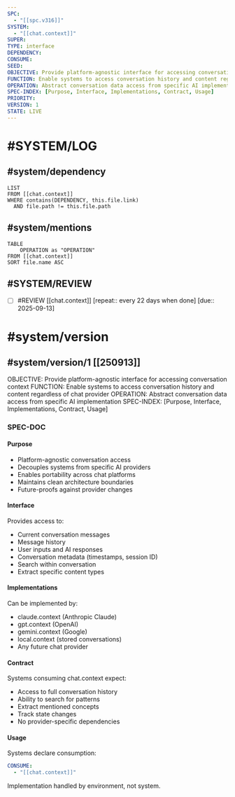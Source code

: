 ```yaml
---
SPC:
  - "[[spc.v316]]"
SYSTEM:
  - "[[chat.context]]"
SUPER:
TYPE: interface
DEPENDENCY:
CONSUME:
SEED:
OBJECTIVE: Provide platform-agnostic interface for accessing conversation context
FUNCTION: Enable systems to access conversation history and content regardless of chat provider
OPERATION: Abstract conversation data access from specific AI implementation
SPEC-INDEX: [Purpose, Interface, Implementations, Contract, Usage]
PRIORITY:
VERSION: 1
STATE: LIVE
---
```

# #SYSTEM/LOG
## #system/dependency
```dataview
LIST
FROM [[chat.context]]
WHERE contains(DEPENDENCY, this.file.link)
  AND file.path != this.file.path
```
## #system/mentions
```dataview
TABLE
    OPERATION as "OPERATION"
FROM [[chat.context]]
SORT file.name ASC
```
## #SYSTEM/REVIEW
- [ ] #REVIEW [[chat.context]]  [repeat:: every 22 days when done]  [due:: 2025-09-13]
# #system/version
## #system/version/1 [[250913]]
OBJECTIVE: Provide platform-agnostic interface for accessing conversation context
FUNCTION: Enable systems to access conversation history and content regardless of chat provider
OPERATION: Abstract conversation data access from specific AI implementation
SPEC-INDEX: [Purpose, Interface, Implementations, Contract, Usage]

### SPEC-DOC

#### Purpose
- Platform-agnostic conversation access
- Decouples systems from specific AI providers
- Enables portability across chat platforms
- Maintains clean architecture boundaries
- Future-proofs against provider changes

#### Interface
Provides access to:
- Current conversation messages
- Message history
- User inputs and AI responses
- Conversation metadata (timestamps, session ID)
- Search within conversation
- Extract specific content types

#### Implementations
Can be implemented by:
- claude.context (Anthropic Claude)
- gpt.context (OpenAI)
- gemini.context (Google)
- local.context (stored conversations)
- Any future chat provider

#### Contract
Systems consuming chat.context expect:
- Access to full conversation history
- Ability to search for patterns
- Extract mentioned concepts
- Track state changes
- No provider-specific dependencies

#### Usage
Systems declare consumption:
```yaml
CONSUME:
  - "[[chat.context]]"
```
Implementation handled by environment, not system.